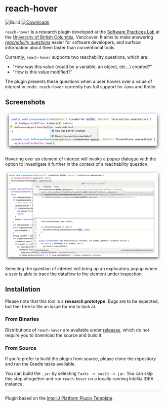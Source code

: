 # reach-hover

![Build](https://github.com/jyoo980/reach-hover/workflows/Build/badge.svg)
[![Downloads](https://img.shields.io/jetbrains/plugin/d/18950-reach-hover.svg)](https://plugins.jetbrains.com/plugin/18950-reach-hover)

<!-- Plugin description -->

`reach-hover` is a research plugin developed at the
[Software Practices Lab](https://spl.cs.ubc.ca) at the
[University of British Columbia](https://www.ubc.ca), Vancouver.
It aims to make answering 
*[reachability questions](https://cs.gmu.edu/~tlatoza/papers/icse2010.pdf)*
easier for software developers, and surface information about them faster than
conventional tools.

Currently, `reach-hover` supports two reachability questions, which are:

  * "How was this value (could be a variable, an object, etc...) created?"
  * "How is this value modified?"

The plugin presents these questions when a user hovers over a value of interest in code. `reach-hover` currently has
full support for Java and Kotlin.

<!-- Plugin description end -->

## Screenshots

<p>
<img src = "./assets/hover.png">
</p>
<p>
Hovering over an element of interest will invoke a popup dialogue with the option to investigate it further in the 
context of a reachability question.
</p>

<p>
<img src = "./assets/popup.png">
</p>
<p>
Selecting the question of interest will bring up an exploratory popup where a user is able to trace the dataflow to
the element under inspection.
</p>

## Installation

Please note that this tool is a **research prototype**. Bugs are to be expected,
but feel free to file an issue for me to look at.

### From Binaries

Distributions of `reach-hover` are available under
[releases](https://github.com/jyoo980/reach-hover/releases), which do not
require you to download the source and build it.

### From Source

If you'd prefer to build the plugin from source, please clone the repository
and run the Gradle tasks available.

You can build the `.jar` by selecting `Tasks -> build -> jar`. You can skip
this step altogether and run `reach-hover` on a locally running IntelliJ IDEA
instance.

---
Plugin based on the [IntelliJ Platform Plugin Template][template].

[template]: https://github.com/JetBrains/intellij-platform-plugin-template

